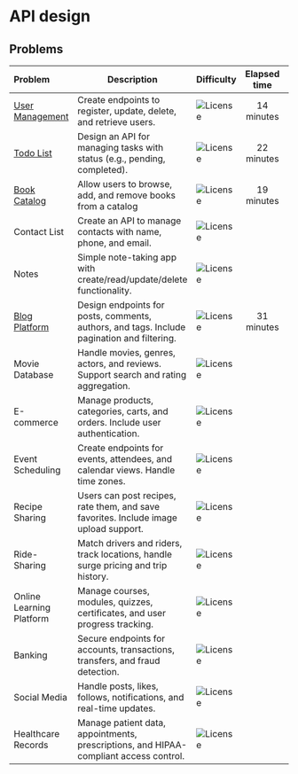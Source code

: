 # API design

## Problems

| Problem                            | Description                                                                                | Difficulty                                              | Elapsed time |                         Status                          |
|:-----------------------------------|--------------------------------------------------------------------------------------------|:--------------------------------------------------------|:------------:|:-------------------------------------------------------:|
| [User Management](user-management) | Create endpoints to register, update, delete, and retrieve users.                          | ![License](https://img.shields.io/badge/Easy-greenblue) |  14 minutes  | ![License](https://img.shields.io/badge/Done-greenblue) |
| [Todo List](todo-list)             | Design an API for managing tasks with status (e.g., pending, completed).                   | ![License](https://img.shields.io/badge/Easy-greenblue) |  22 minutes  | ![License](https://img.shields.io/badge/Done-greenblue) |
| [Book Catalog](book-catalog)       | Allow users to browse, add, and remove books from a catalog                                | ![License](https://img.shields.io/badge/Easy-greenblue) |  19 minutes  | ![License](https://img.shields.io/badge/Done-greenblue) |
| Contact List                       | Create an API to manage contacts with name, phone, and email.                              | ![License](https://img.shields.io/badge/Easy-greenblue) |              |   ![License](https://img.shields.io/badge/Todo-gray)    |
| Notes                              | Simple note-taking app with create/read/update/delete functionality.                       | ![License](https://img.shields.io/badge/Easy-greenblue) |              |   ![License](https://img.shields.io/badge/Todo-gray)    |
| [Blog Platform](blog-platform)     | Design endpoints for posts, comments, authors, and tags. Include pagination and filtering. | ![License](https://img.shields.io/badge/Medium-orange)  |  31 minutes  |  ![License](https://img.shields.io/badge/Doing-orange)  |
| Movie Database                     | Handle movies, genres, actors, and reviews. Support search and rating aggregation.         | ![License](https://img.shields.io/badge/Medium-orange)  |              |   ![License](https://img.shields.io/badge/Todo-gray)    |
| E-commerce                         | Manage products, categories, carts, and orders. Include user authentication.               | ![License](https://img.shields.io/badge/Medium-orange)  |              |   ![License](https://img.shields.io/badge/Todo-gray)    |
| Event Scheduling                   | Create endpoints for events, attendees, and calendar views. Handle time zones.             | ![License](https://img.shields.io/badge/Medium-orange)  |              |   ![License](https://img.shields.io/badge/Todo-gray)    |
| Recipe Sharing                     | Users can post recipes, rate them, and save favorites. Include image upload support.       | ![License](https://img.shields.io/badge/Medium-orange)  |              |   ![License](https://img.shields.io/badge/Todo-gray)    |
| Ride-Sharing                       | Match drivers and riders, track locations, handle surge pricing and trip history.          | ![License](https://img.shields.io/badge/Hard-red)       |              |   ![License](https://img.shields.io/badge/Todo-gray)    |
| Online Learning Platform           | Manage courses, modules, quizzes, certificates, and user progress tracking.                | ![License](https://img.shields.io/badge/Hard-red)       |              |   ![License](https://img.shields.io/badge/Todo-gray)    |
| Banking                            | Secure endpoints for accounts, transactions, transfers, and fraud detection.               | ![License](https://img.shields.io/badge/Hard-red)       |              |   ![License](https://img.shields.io/badge/Todo-gray)    |
| Social Media                       | Handle posts, likes, follows, notifications, and real-time updates.                        | ![License](https://img.shields.io/badge/Hard-red)       |              |   ![License](https://img.shields.io/badge/Todo-gray)    |
| Healthcare Records                 | Manage patient data, appointments, prescriptions, and HIPAA-compliant access control.      | ![License](https://img.shields.io/badge/Hard-red)       |              |   ![License](https://img.shields.io/badge/Todo-gray)    |